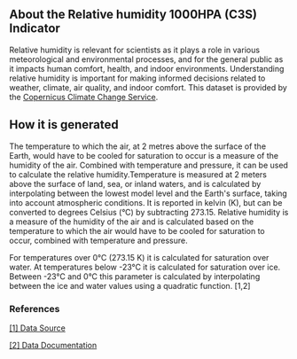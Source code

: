## About the Relative humidity 1000HPA (C3S) Indicator

Relative humidity is relevant for scientists as it plays a role in various meteorological and environmental processes, and for the general public as it impacts human comfort, health, and indoor environments. Understanding relative humidity is important for making informed decisions related to weather, climate, air quality, and indoor comfort. This dataset is provided by the [Copernicus Climate Change Service](https://climate.copernicus.eu/).

## How it is generated

The temperature to which the air, at 2 metres above the surface of the Earth, would have to be cooled for saturation to occur is a measure of the humidity of the air. Combined with temperature and pressure, it can be used to calculate the relative humidity.Temperature is measured at 2 meters above the surface of land, sea, or inland waters, and is calculated by interpolating between the lowest model level and the Earth's surface, taking into account atmospheric conditions. It is reported in kelvin (K), but can be converted to degrees Celsius (°C) by subtracting 273.15. Relative humidity is a measure of the humidity of the air and is calculated based on the temperature to which the air would have to be cooled for saturation to occur, combined with temperature and pressure.

For temperatures over 0°C (273.15 K) it is calculated for saturation over water. At temperatures below -23°C it is calculated for saturation over ice. Between -23°C and 0°C this parameter is calculated by interpolating between the ice and water values using a quadratic function. [1,2]

### References

[[1] Data Source](https://cds.climate.copernicus.eu/cdsapp#!/dataset/reanalysis-era5-pressure-levels-monthly-means?tab=overview)

[[2] Data Documentation](https://confluence.ecmwf.int/display/CKB/ERA5%3A+data+documentation)
